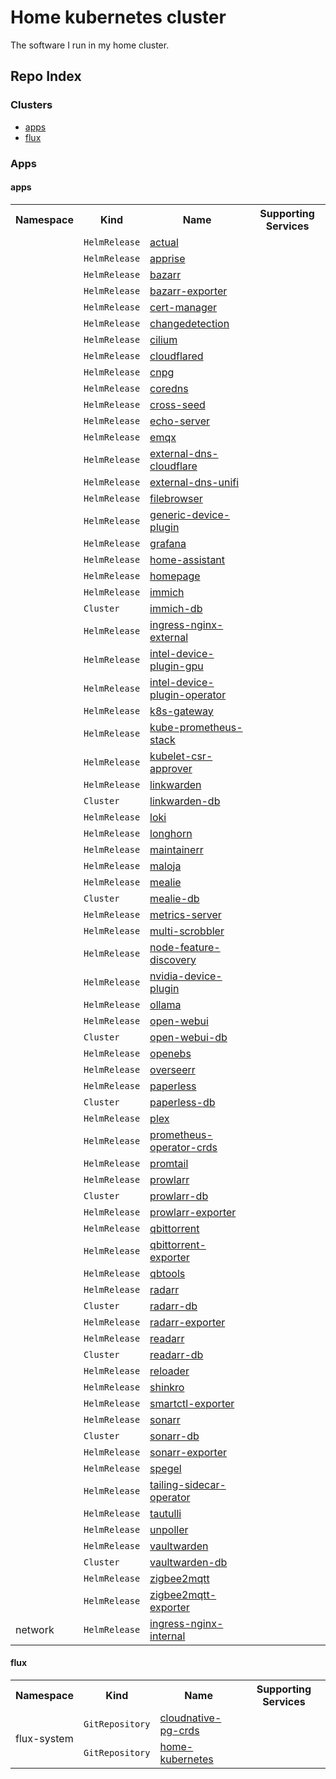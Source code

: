 # Home kubernetes cluster
The software I run in my home cluster.

## Repo Index
<!-- Begin apps section -->
<h3>Clusters</h3>
<ul>
  <li><a href="#apps">apps</a></li>
  <li><a href="#flux">flux</a></li>
</ul>

<h3>Apps</h2>

<h4>apps</h2>
<table>
  <tr>
    <th>Namespace</th>
    <th>Kind</th>
    <th>Name</th>
    <th>Supporting Services</th>
  </tr>
  <tr>
    <td rowspan="75"></td>
    <td><code>HelmRelease</code></td>
    <td><a href="kubernetes/apps/default/actual/app/helmrelease.yaml">actual</a></td>
    <td rowspan="75"></td>
  </tr>
  <tr>
    <td><code>HelmRelease</code></td>
    <td><a href="kubernetes/apps/observability/apprise/app/helmrelease.yaml">apprise</a></td>
  </tr>
  <tr>
    <td><code>HelmRelease</code></td>
    <td><a href="kubernetes/apps/default/bazarr/app/helmrelease.yaml">bazarr</a></td>
  </tr>
  <tr>
    <td><code>HelmRelease</code></td>
    <td><a href="kubernetes/apps/default/bazarr/exporter/helmrelease.yaml">bazarr-exporter</a></td>
  </tr>
  <tr>
    <td><code>HelmRelease</code></td>
    <td><a href="kubernetes/apps/cert-manager/cert-manager/app/helmrelease.yaml">cert-manager</a></td>
  </tr>
  <tr>
    <td><code>HelmRelease</code></td>
    <td><a href="kubernetes/apps/default/changedetection/app/helmrelease.yaml">changedetection</a></td>
  </tr>
  <tr>
    <td><code>HelmRelease</code></td>
    <td><a href="kubernetes/apps/kube-system/cilium/app/helmrelease.yaml">cilium</a></td>
  </tr>
  <tr>
    <td><code>HelmRelease</code></td>
    <td><a href="kubernetes/apps/network/cloudflared/app/helmrelease.yaml">cloudflared</a></td>
  </tr>
  <tr>
    <td><code>HelmRelease</code></td>
    <td><a href="kubernetes/apps/cnpg/app/helmrelease.yaml">cnpg</a></td>
  </tr>
  <tr>
    <td><code>HelmRelease</code></td>
    <td><a href="kubernetes/apps/kube-system/coredns/app/helmrelease.yaml">coredns</a></td>
  </tr>
  <tr>
    <td><code>HelmRelease</code></td>
    <td><a href="kubernetes/apps/default/cross-seed/app/helmrelease.yaml">cross-seed</a></td>
  </tr>
  <tr>
    <td><code>HelmRelease</code></td>
    <td><a href="kubernetes/apps/network/echo-server/app/helmrelease.yaml">echo-server</a></td>
  </tr>
  <tr>
    <td><code>HelmRelease</code></td>
    <td><a href="kubernetes/apps/database/emqx/app/helmrelease.yaml">emqx</a></td>
  </tr>
  <tr>
    <td><code>HelmRelease</code></td>
    <td><a href="kubernetes/apps/network/external-dns/cloudflare/helmrelease.yaml">external-dns-cloudflare</a></td>
  </tr>
  <tr>
    <td><code>HelmRelease</code></td>
    <td><a href="kubernetes/apps/network/external-dns/unifi/helmrelease.yaml">external-dns-unifi</a></td>
  </tr>
  <tr>
    <td><code>HelmRelease</code></td>
    <td><a href="kubernetes/apps/default/filebrowser/app/helmrelease.yaml">filebrowser</a></td>
  </tr>
  <tr>
    <td><code>HelmRelease</code></td>
    <td><a href="kubernetes/apps/kube-system/generic-device-plugin/app/helmrelease.yaml">generic-device-plugin</a></td>
  </tr>
  <tr>
    <td><code>HelmRelease</code></td>
    <td><a href="kubernetes/apps/observability/grafana/app/helmrelease.yaml">grafana</a></td>
  </tr>
  <tr>
    <td><code>HelmRelease</code></td>
    <td><a href="kubernetes/apps/default/home-assistant/app/helmrelease.yaml">home-assistant</a></td>
  </tr>
  <tr>
    <td><code>HelmRelease</code></td>
    <td><a href="kubernetes/apps/default/homepage/app/helmrelease.yaml">homepage</a></td>
  </tr>
  <tr>
    <td><code>HelmRelease</code></td>
    <td><a href="kubernetes/apps/default/immich/app/helmrelease.yaml">immich</a></td>
  </tr>
  <tr>
    <td><code>Cluster</code></td>
    <td><a href="kubernetes/apps/default/immich/app/postgresql.yaml">immich-db</a></td>
  </tr>
  <tr>
    <td><code>HelmRelease</code></td>
    <td><a href="kubernetes/apps/network/ingress-nginx/external/helmrelease.yaml">ingress-nginx-external</a></td>
  </tr>
  <tr>
    <td><code>HelmRelease</code></td>
    <td><a href="kubernetes/apps/kube-system/intel-device-plugin/gpu/helmrelease.yaml">intel-device-plugin-gpu</a></td>
  </tr>
  <tr>
    <td><code>HelmRelease</code></td>
    <td><a href="kubernetes/apps/kube-system/intel-device-plugin/app/helmrelease.yaml">intel-device-plugin-operator</a></td>
  </tr>
  <tr>
    <td><code>HelmRelease</code></td>
    <td><a href="kubernetes/apps/network/k8s-gateway/app/helmrelease.yaml">k8s-gateway</a></td>
  </tr>
  <tr>
    <td><code>HelmRelease</code></td>
    <td><a href="kubernetes/apps/observability/kube-prometheus-stack/app/helmrelease.yaml">kube-prometheus-stack</a></td>
  </tr>
  <tr>
    <td><code>HelmRelease</code></td>
    <td><a href="kubernetes/apps/kube-system/kubelet-csr-approver/app/helmrelease.yaml">kubelet-csr-approver</a></td>
  </tr>
  <tr>
    <td><code>HelmRelease</code></td>
    <td><a href="kubernetes/apps/default/linkwarden/app/helmrelease.yaml">linkwarden</a></td>
  </tr>
  <tr>
    <td><code>Cluster</code></td>
    <td><a href="kubernetes/apps/default/linkwarden/app/postgresql.yaml">linkwarden-db</a></td>
  </tr>
  <tr>
    <td><code>HelmRelease</code></td>
    <td><a href="kubernetes/apps/observability/loki/app/helmrelease.yaml">loki</a></td>
  </tr>
  <tr>
    <td><code>HelmRelease</code></td>
    <td><a href="kubernetes/apps/storage/longhorn/app/helmrelease.yaml">longhorn</a></td>
  </tr>
  <tr>
    <td><code>HelmRelease</code></td>
    <td><a href="kubernetes/apps/default/maintainerr/app/helmrelease.yaml">maintainerr</a></td>
  </tr>
  <tr>
    <td><code>HelmRelease</code></td>
    <td><a href="kubernetes/apps/default/maloja/app/helmrelease.yaml">maloja</a></td>
  </tr>
  <tr>
    <td><code>HelmRelease</code></td>
    <td><a href="kubernetes/apps/default/mealie/app/helmrelease.yaml">mealie</a></td>
  </tr>
  <tr>
    <td><code>Cluster</code></td>
    <td><a href="kubernetes/apps/default/mealie/app/postgresql.yaml">mealie-db</a></td>
  </tr>
  <tr>
    <td><code>HelmRelease</code></td>
    <td><a href="kubernetes/apps/kube-system/metrics-server/app/helmrelease.yaml">metrics-server</a></td>
  </tr>
  <tr>
    <td><code>HelmRelease</code></td>
    <td><a href="kubernetes/apps/default/multiscrobbler/app/helmrelease.yaml">multi-scrobbler</a></td>
  </tr>
  <tr>
    <td><code>HelmRelease</code></td>
    <td><a href="kubernetes/apps/kube-system/node-feature-discovery/app/helmrelease.yaml">node-feature-discovery</a></td>
  </tr>
  <tr>
    <td><code>HelmRelease</code></td>
    <td><a href="kubernetes/apps/kube-system/nvidia-device-plugin/app/helmrelease.yaml">nvidia-device-plugin</a></td>
  </tr>
  <tr>
    <td><code>HelmRelease</code></td>
    <td><a href="kubernetes/apps/default/ollama/app/helmrelease.yaml">ollama</a></td>
  </tr>
  <tr>
    <td><code>HelmRelease</code></td>
    <td><a href="kubernetes/apps/default/open-webui/app/helmrelease.yaml">open-webui</a></td>
  </tr>
  <tr>
    <td><code>Cluster</code></td>
    <td><a href="kubernetes/apps/default/open-webui/app/postgresql.yaml">open-webui-db</a></td>
  </tr>
  <tr>
    <td><code>HelmRelease</code></td>
    <td><a href="kubernetes/apps/storage/openebs/app/helmrelease.yaml">openebs</a></td>
  </tr>
  <tr>
    <td><code>HelmRelease</code></td>
    <td><a href="kubernetes/apps/default/overseerr/app/helmrelease.yaml">overseerr</a></td>
  </tr>
  <tr>
    <td><code>HelmRelease</code></td>
    <td><a href="kubernetes/apps/default/paperless/app/helmrelease.yaml">paperless</a></td>
  </tr>
  <tr>
    <td><code>Cluster</code></td>
    <td><a href="kubernetes/apps/default/paperless/app/postgresql.yaml">paperless-db</a></td>
  </tr>
  <tr>
    <td><code>HelmRelease</code></td>
    <td><a href="kubernetes/apps/default/plex/app/helmrelease.yaml">plex</a></td>
  </tr>
  <tr>
    <td><code>HelmRelease</code></td>
    <td><a href="kubernetes/apps/observability/prometheus-operator-crds/app/helmrelease.yaml">prometheus-operator-crds</a></td>
  </tr>
  <tr>
    <td><code>HelmRelease</code></td>
    <td><a href="kubernetes/apps/observability/promtail/app/helmrelease.yaml">promtail</a></td>
  </tr>
  <tr>
    <td><code>HelmRelease</code></td>
    <td><a href="kubernetes/apps/default/prowlarr/app/helmrelease.yaml">prowlarr</a></td>
  </tr>
  <tr>
    <td><code>Cluster</code></td>
    <td><a href="kubernetes/apps/default/prowlarr/app/postgresql.yaml">prowlarr-db</a></td>
  </tr>
  <tr>
    <td><code>HelmRelease</code></td>
    <td><a href="kubernetes/apps/default/prowlarr/exporter/helmrelease.yaml">prowlarr-exporter</a></td>
  </tr>
  <tr>
    <td><code>HelmRelease</code></td>
    <td><a href="kubernetes/apps/default/qbittorrent/app/helmrelease.yaml">qbittorrent</a></td>
  </tr>
  <tr>
    <td><code>HelmRelease</code></td>
    <td><a href="kubernetes/apps/default/qbittorrent/exporter/helmrelease.yaml">qbittorrent-exporter</a></td>
  </tr>
  <tr>
    <td><code>HelmRelease</code></td>
    <td><a href="kubernetes/apps/default/qbittorrent/tools/helmrelease.yaml">qbtools</a></td>
  </tr>
  <tr>
    <td><code>HelmRelease</code></td>
    <td><a href="kubernetes/apps/default/radarr/app/helmrelease.yaml">radarr</a></td>
  </tr>
  <tr>
    <td><code>Cluster</code></td>
    <td><a href="kubernetes/apps/default/radarr/app/postgresql.yaml">radarr-db</a></td>
  </tr>
  <tr>
    <td><code>HelmRelease</code></td>
    <td><a href="kubernetes/apps/default/radarr/exporter/helmrelease.yaml">radarr-exporter</a></td>
  </tr>
  <tr>
    <td><code>HelmRelease</code></td>
    <td><a href="kubernetes/apps/default/readarr/app/helmrelease.yaml">readarr</a></td>
  </tr>
  <tr>
    <td><code>Cluster</code></td>
    <td><a href="kubernetes/apps/default/readarr/app/postgresql.yaml">readarr-db</a></td>
  </tr>
  <tr>
    <td><code>HelmRelease</code></td>
    <td><a href="kubernetes/apps/kube-system/reloader/app/helmrelease.yaml">reloader</a></td>
  </tr>
  <tr>
    <td><code>HelmRelease</code></td>
    <td><a href="kubernetes/apps/default/shinkro/app/helmrelease.yaml">shinkro</a></td>
  </tr>
  <tr>
    <td><code>HelmRelease</code></td>
    <td><a href="kubernetes/apps/observability/smartctl-exporter/app/helmrelease.yaml">smartctl-exporter</a></td>
  </tr>
  <tr>
    <td><code>HelmRelease</code></td>
    <td><a href="kubernetes/apps/default/sonarr/app/helmrelease.yaml">sonarr</a></td>
  </tr>
  <tr>
    <td><code>Cluster</code></td>
    <td><a href="kubernetes/apps/default/sonarr/app/postgresql.yaml">sonarr-db</a></td>
  </tr>
  <tr>
    <td><code>HelmRelease</code></td>
    <td><a href="kubernetes/apps/default/sonarr/exporter/helmrelease.yaml">sonarr-exporter</a></td>
  </tr>
  <tr>
    <td><code>HelmRelease</code></td>
    <td><a href="kubernetes/apps/kube-system/spegel/app/helmrelease.yaml">spegel</a></td>
  </tr>
  <tr>
    <td><code>HelmRelease</code></td>
    <td><a href="kubernetes/apps/observability/tailing-sidecar-operator/app/helmrelease.yaml">tailing-sidecar-operator</a></td>
  </tr>
  <tr>
    <td><code>HelmRelease</code></td>
    <td><a href="kubernetes/apps/default/tautulli/app/helmrelease.yaml">tautulli</a></td>
  </tr>
  <tr>
    <td><code>HelmRelease</code></td>
    <td><a href="kubernetes/apps/observability/unpoller/app/helmrelease.yaml">unpoller</a></td>
  </tr>
  <tr>
    <td><code>HelmRelease</code></td>
    <td><a href="kubernetes/apps/default/vaultwarden/app/helmrelease.yaml">vaultwarden</a></td>
  </tr>
  <tr>
    <td><code>Cluster</code></td>
    <td><a href="kubernetes/apps/default/vaultwarden/app/postgresql.yaml">vaultwarden-db</a></td>
  </tr>
  <tr>
    <td><code>HelmRelease</code></td>
    <td><a href="kubernetes/apps/default/zigbee2mqtt/app/helmrelease.yaml">zigbee2mqtt</a></td>
  </tr>
  <tr>
    <td><code>HelmRelease</code></td>
    <td><a href="kubernetes/apps/default/zigbee2mqtt/exporter/helmrelease.yaml">zigbee2mqtt-exporter</a></td>
  </tr>
  <tr>
    <td>network</td>
    <td><code>HelmRelease</code></td>
    <td><a href="kubernetes/apps/network/ingress-nginx/internal/helmrelease.yaml">ingress-nginx-internal</a></td>
    <td></td>
  </tr>
</table>

<h4>flux</h2>
<table>
  <tr>
    <th>Namespace</th>
    <th>Kind</th>
    <th>Name</th>
    <th>Supporting Services</th>
  </tr>
  <tr>
    <td rowspan="2">flux-system</td>
    <td><code>GitRepository</code></td>
    <td><a href="https://github.com/cloudnative-pg/cloudnative-pg">cloudnative-pg-crds</a></td>
    <td rowspan="2"></td>
  </tr>
  <tr>
    <td><code>GitRepository</code></td>
    <td><a href="https://github.com/martinjonsson01/cluster">home-kubernetes</a></td>
  </tr>
</table>
<!-- End apps section -->
